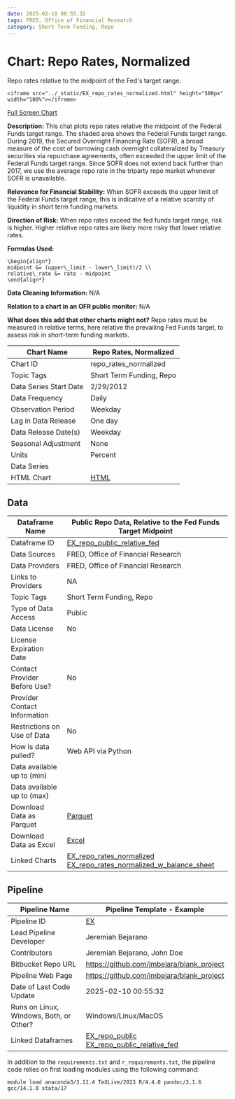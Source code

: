```yaml
---
date: 2025-02-10 00:55:32
tags: FRED, Office of Financial Research
category: Short Term Funding, Repo
---
```


# Chart: Repo Rates, Normalized
Repo rates relative to the midpoint of the Fed's target range.

```{raw} html
<iframe src="../_static/EX_repo_rates_normalized.html" height="500px" width="100%"></iframe>
```
[Full Screen Chart](../download_chart/EX_repo_rates_normalized.html)


**Description:** This chat plots repo rates relative the midpoint of the Federal Funds target range. The shaded area shows the Federal Funds target range. During 2019, the Secured Overnight Financing Rate (SOFR), a broad measure of the cost of borrowing cash overnight collateralized by Treasury securities via repurchase agreements, often exceeded the upper limit of the Federal Funds target range. Since SOFR does not extend back further than 2017, we use the average repo rate in the triparty repo market whenever SOFR is unavailable.

**Relevance for Financial Stability:** When SOFR exceeds the upper limit of the Federal Funds target range,
this is indicative of a relative scarcity of liquidity in short term funding markets.

**Direction of Risk:** When repo rates exceed the fed funds target range, risk is higher. Higher relative repo rates are likely more risky that lower relative rates.

**Formulas Used:**

```{math}
\begin{align*}
midpoint &= (upper\_limit - lower\_limit)/2 \\
relative\_rate &= rate - midpoint
\end{align*}
```

**Data Cleaning Information:** N/A

**Relation to a chart in an OFR public monitor:** N/A

**What does this add that other charts might not?** Repo rates must be measured in relative terms, here relative the prevailing Fed Funds target, to assess risk in short-term funding markets.





| Chart Name             | Repo Rates, Normalized                                             |
|------------------------|------------------------------------------------------------|
| Chart ID               | repo_rates_normalized                                               |
| Topic Tags             | Short Term Funding, Repo                                |
| Data Series Start Date | 2/29/2012                                 |
| Data Frequency         | Daily                                         |
| Observation Period     | Weekday                                     |
| Lag in Data Release    | One day                                    |
| Data Release Date(s)   | Weekday                                     |
| Seasonal Adjustment    | None                                    |
| Units                  | Percent                                                  |
| Data Series            |                                             |
| HTML Chart             | [HTML](../download_chart/EX_repo_rates_normalized.html)    |

## Data

| Dataframe Name                 | Public Repo Data, Relative to the Fed Funds Target Midpoint                                                   |
|--------------------------------|--------------------------------------------------------------------------------------|
| Dataframe ID                   | [EX_repo_public_relative_fed](../dataframes/EX_repo_public_relative_fed.md)                       |
| Data Sources                   | FRED, Office of Financial Research                                        |
| Data Providers                 | FRED, Office of Financial Research                                      |
| Links to Providers             | NA                             |
| Topic Tags                     | Short Term Funding, Repo                                          |
| Type of Data Access            | Public                                              |
| Data License                   | No                                                     |
| License Expiration Date        |                                           |
| Contact Provider Before Use?   | No                                         |
| Provider Contact Information   |                                             |
| Restrictions on Use of Data    | No                                               |
| How is data pulled?            | Web API via Python                                                    |
| Data available up to (min)     |                                                              |
| Data available up to (max)     |                                                              |
| Download Data as Parquet       | [Parquet](../download_dataframe/EX_repo_public_relative_fed.parquet)            |
| Download Data as Excel         | [Excel](../download_dataframe/EX_repo_public_relative_fed.xlsx)                 |
| Linked Charts                  |   [EX_repo_rates_normalized](../charts/EX_repo_rates_normalized.md)<br>  [EX_repo_rates_normalized_w_balance_sheet](../charts/EX_repo_rates_normalized_w_balance_sheet.md)<br>   |

## Pipeline

| Pipeline Name                   | Pipeline Template - Example                       |
|---------------------------------|--------------------------------------------------------|
| Pipeline ID                     | [EX](../index.md)              |
| Lead Pipeline Developer         | Jeremiah Bejarano             |
| Contributors                    | Jeremiah Bejarano, John Doe           |
| Bitbucket Repo URL              | https://github.com/jmbejara/blank_project                        |
| Pipeline Web Page               | <a href="https://github.com/jmbejara/blank_project">https://github.com/jmbejara/blank_project</a>      |
| Date of Last Code Update        | 2025-02-10 00:55:32           |
| Runs on Linux, Windows, Both, or Other? |Windows/Linux/MacOS|
| Linked Dataframes               |  [EX_repo_public](../dataframes/EX_repo_public.md)<br>  [EX_repo_public_relative_fed](../dataframes/EX_repo_public_relative_fed.md)<br>  |


In addition to the `requirements.txt` and `r_requirements.txt`, the pipeline code relies
on first loading modules using the following command:
```
module load anaconda3/3.11.4 TeXLive/2023 R/4.4.0 pandoc/3.1.6 gcc/14.1.0 stata/17
```